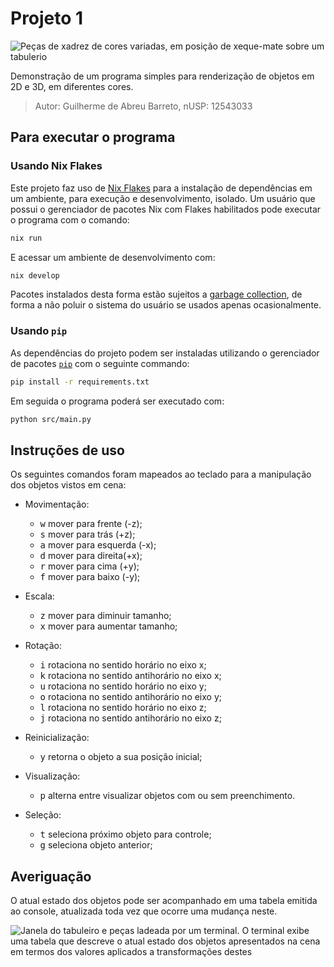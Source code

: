 # Projeto 1

![Peças de xadrez de cores variadas, em posição de xeque-mate sobre um
tabulerio](./snapshot_2025-04-06_20-03-00.png)

Demonstração de um programa simples para renderização de objetos em 2D e 3D, em
diferentes cores.

> Autor: Guilherme de Abreu Barreto, nUSP: 12543033

## Para executar o programa

### Usando Nix Flakes

Este projeto faz uso de [Nix Flakes](https://nixos.wiki/wiki/flakes) para a
instalação de dependências em um ambiente, para execução e desenvolvimento,
isolado. Um usuário que possui o gerenciador de pacotes Nix com Flakes
habilitados pode executar o programa com o comando:

```bash
nix run
```

E acessar um ambiente de desenvolvimento com:

```bash
nix develop
```

Pacotes instalados desta forma estão sujeitos a
[garbage collection](https://nix.dev/manual/nix/2.28/package-management/garbage-collection.html),
de forma a não poluir o sistema do usuário se usados apenas ocasionalmente.

### Usando `pip`

As dependências do projeto podem ser instaladas utilizando o gerenciador de
pacotes [`pip`](https://pypi.org/project/pip/) com o seguinte commando:

```bash
pip install -r requirements.txt
```

Em seguida o programa poderá ser executado com:

```bash
python src/main.py
```

## Instruções de uso

Os seguintes comandos foram mapeados ao teclado para a manipulação dos objetos
vistos em cena:

- Movimentação:

  - <kbd>w</kbd> mover para frente (-z);
  - <kbd>s</kbd> mover para trás (+z);
  - <kbd>a</kbd> mover para esquerda (-x);
  - <kbd>d</kbd> mover para direita(+x);
  - <kbd>r</kbd> mover para cima (+y);
  - <kbd>f</kbd> mover para baixo (-y);

- Escala:

  - <kbd>z</kbd> mover para diminuir tamanho;
  - <kbd>x</kbd> mover para aumentar tamanho;

- Rotação:

  - <kbd>i</kbd> rotaciona no sentido horário no eixo x;
  - <kbd>k</kbd> rotaciona no sentido antihorário no eixo x;
  - <kbd>u</kbd> rotaciona no sentido horário no eixo y;
  - <kbd>o</kbd> rotaciona no sentido antihorário no eixo y;
  - <kbd>l</kbd> rotaciona no sentido horário no eixo z;
  - <kbd>j</kbd> rotaciona no sentido antihorário no eixo z;

- Reinicialização:

  - <kbd>y</kbd> retorna o objeto a sua posição inicial;

- Visualização:

  - <kbd>p</kbd> alterna entre visualizar objetos com ou sem preenchimento.

- Seleção:
  - <kbd>t</kbd> seleciona próximo objeto para controle;
  - <kbd>g</kbd> seleciona objeto anterior;

## Averiguação

O atual estado dos objetos pode ser acompanhado em uma tabela emitida ao
console, atualizada toda vez que ocorre uma mudança neste.

![Janela do tabuleiro e peças ladeada por um terminal. O terminal exibe uma
tabela que descreve o atual estado dos objetos apresentados na cena em termos
dos valores aplicados a transformações destes](./snapshot_2025-04-07_11-07-43.png)
